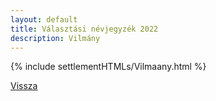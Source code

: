 ```yaml
---
layout: default
title: Választási névjegyzék 2022
description: Vilmány
---
```


{% include settlementHTMLs/Vilmaany.html %}

[Vissza](./)